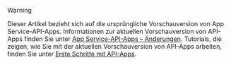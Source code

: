 > [!WARNING]
> Dieser Artikel bezieht sich auf die ursprüngliche Vorschauversion von App Service-API-Apps. Informationen zur aktuellen Vorschauversion von API-Apps finden Sie unter [App Service-API-Apps – Änderungen](../articles/app-service-api/app-service-api-whats-changed.md). Tutorials, die zeigen, wie Sie mit der aktuellen Vorschauversion von API-Apps arbeiten, finden Sie unter [Erste Schritte mit API-Apps](../articles/app-service-api/app-service-api-dotnet-get-started.md).
> 
> 

<!---HONumber=AcomDC_1203_2015-->